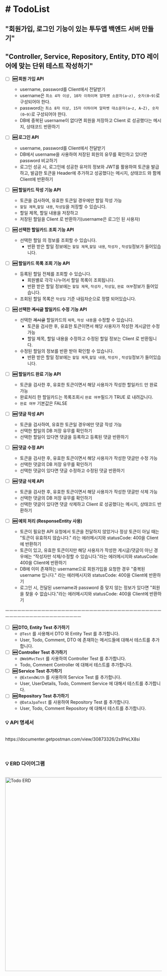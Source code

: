 <h1># TodoList</h1>
<h2>"회원가입, 로그인 기능이 있는 투두앱 백엔드 서버 만들기"</h2>
<h2>"Controller, Service, Repository, Entity, DTO 레이어에 맞는 단위 테스트 작성하기"</h2>

- [ ]  **🆕 회원 가입 API**
    - username, password를 Client에서 전달받기
    - username은  `최소 4자 이상, 10자 이하이며 알파벳 소문자(a~z), 숫자(0~9)`로 구성되어야 한다.
    - password는  `최소 8자 이상, 15자 이하이며 알파벳 대소문자(a~z, A~Z), 숫자(0~9)`로 구성되어야 한다.
    - DB에 중복된 username이 없다면 회원을 저장하고 Client 로 성공했다는 메시지, 상태코드 반환하기

- [ ]  **🆕 로그인 API**    
    - username, password를 Client에서 전달받기
    - DB에서 username을 사용하여 저장된 회원의 유무를 확인하고 있다면 password 비교하기
    - 로그인 성공 시, 로그인에 성공한 유저의 정보와 JWT를 활용하여 토큰을 발급하고, 
    발급한 토큰을 Header에 추가하고 성공했다는 메시지, 상태코드 와 함께 Client에 반환하기

- [ ]  **🆕 할일카드 작성 기능 API**      
    - 토큰을 검사하여, 유효한 토큰일 경우에만 할일 작성 가능
    - `할일 제목`,`할일 내용`, `작성일`을 저장할 수 있습니다.
    - 할일 제목, 할일 내용을 저장하고
    - 저장된 할일을 Client 로 반환하기(username은 로그인 된 사용자)
     
- [ ]  **🆕 선택한 할일카드  조회 기능 API**
        
    - 선택한 할일 의 정보를 조회할 수 있습니다.
        - 반환 받은 할일 정보에는 `할일 제목`,`할일 내용`, `작성자` , `작성일`정보가 들어있습니다.
     
- [ ]  **🆕 할일카드 목록 조회 기능 API**
    - 등록된 할일 전체를 조회할 수 있습니다.
        - 회원별로 각각 나누어서 할일 목록이 조회됩니다.
        - 반환 받은 할일 정보에는 `할일 제목`, `작성자` , `작성일`, `완료 여부`정보가 들어있습니다.
    - 조회된 할일 목록은 `작성일` 기준 내림차순으로 정렬 되어있습니다.
     
- [ ]  **🆕 선택한 ~~게시글~~ 할일카드 수정 기능 API**
    - 선택한 ~~게시글~~ 할일카드의 `제목`, `작성 내용`을 수정할 수 있습니다.
        - 토큰을 검사한 후, 유효한 토큰이면서 해당 사용자가 작성한 게시글만 수정 가능
        - 할일 제목, 할일 내용을 수정하고 수정된 할일 정보는 Client 로 반환됩니다.
    - 수정된 할일의 정보를 반환 받아 확인할 수 있습니다.
        - 반환 받은 할일 정보에는 `할일 제목`,`할일 내용`, `작성자` , `작성일`정보가 들어있습니다.
     
- [ ]  **🆕 할일카드 완료 기능 API**
    - 토큰을 검사한 후, 유효한 토큰이면서 해당 사용자가 작성한 할일카드 만 완료 가능
    - 완료처리 한 할일카드는 목록조회시 `완료 여부`필드가 TRUE 로 내려갑니다.
    - `완료 여부` 기본값은 FALSE

- [ ]  **🆕 댓글 작성 API**
    - 토큰을 검사하여, 유효한 토큰일 경우에만 댓글 작성 가능
    - 선택한 할일의 DB 저장 유무를 확인하기
    - 선택한 할일이 있다면 댓글을 등록하고 등록된 댓글 반환하기

- [ ]  **🆕 댓글 수정 API**
    - 토큰을 검사한 후, 유효한 토큰이면서 해당 사용자가 작성한 댓글만 수정 가능
    - 선택한 댓글의 DB 저장 유무를 확인하기
    - 선택한 댓글이 있다면 댓글 수정하고 수정된 댓글 반환하기
     
- [ ]  **🆕 댓글 삭제 API**
    - 토큰을 검사한 후, 유효한 토큰이면서 해당 사용자가 작성한 댓글만 삭제 가능
    - 선택한 댓글의 DB 저장 유무를 확인하기
    - 선택한 댓글이 있다면 댓글 삭제하고 Client 로 성공했다는 메시지, 상태코드 반환하기

- [ ]  **🆕 예외 처리 (ResponseEntity 사용)**
    - 토큰이 필요한 API 요청에서 토큰을 전달하지 않았거나 정상 토큰이 아닐 때는 "토큰이 유효하지 않습니다." 라는 에러메시지와 statusCode: 400을 Client에 반환하기
    - 토큰이 있고, 유효한 토큰이지만 해당 사용자가 작성한 게시글/댓글이 아닌 경우에는 “작성자만 삭제/수정할 수 있습니다.”라는 에러메시지와 statusCode: 400을 Client에 반환하기
    - DB에 이미 존재하는 username으로 회원가입을 요청한 경우 "중복된 username 입니다." 라는 에러메시지와 statusCode: 400을 Client에 반환하기
    - 로그인 시, 전달된 username과 password 중 맞지 않는 정보가 있다면 "회원을 찾을 수 없습니다."라는 에러메시지와 statusCode: 400을 Client에 반환하기
     

ㅡㅡㅡㅡㅡㅡㅡㅡㅡㅡㅡㅡㅡㅡㅡㅡㅡㅡㅡㅡㅡㅡㅡㅡㅡㅡㅡㅡㅡㅡㅡㅡㅡㅡㅡㅡㅡㅡㅡㅡㅡㅡㅡㅡㅡㅡㅡㅡㅡㅡㅡㅡㅡㅡㅡㅡㅡㅡ

- [ ]  **🆕 DTO, Entity Test 추가하기**
    - `@Test` 를 사용해서 DTO 와 Entity Test 를 추가합니다.
    - User, Todo, Comment, DTO 에 존재하는 메서드들에 대해서 테스트를 추가합니다.
- [ ]  **🆕 Controller Test 추가하기**
    - `@WebMvcTest` 를 사용하여 Controller Test 를 추가합니다.
    - Todo, Comment Controller 에 대해서 테스트를 추가합니다.
- [ ]  **🆕 Service Test 추가하기**
    - `@ExtendWith` 를 사용하여 Service Test 를 추가합니다.
    - User, UserDetails, Todo, Comment Service 에 대해서 테스트를 추가합니다.
- [ ]  **🆕 Repository Test 추가하기**
    - `@DataJpaTest` 를 사용하여 Repository Test 를 추가합니다.
    - User, Todo, Comment Repository 에 대해서 테스트를 추가합니다.


<aside>
 <h3>💡 API 명세서 </h3>
  <br>
https://documenter.getpostman.com/view/30873326/2s9YeLX8si
</aside>
<br>
<br>

<aside>
 <h3>💡 ERD 다이어그램 </h3>
  <br>
<img width="623" alt="Todo ERD" src="https://github.com/yeongdo99/TodoList/assets/146189745/d0331fca-2bbe-417a-83b3-56ff64161277">
</aside>



